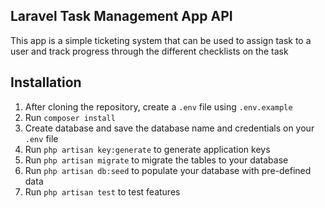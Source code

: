 ## Laravel Task Management App API

This app is a simple ticketing system that can be used to assign task to a user and track progress through the different checklists on the task

## Installation
1. After cloning the repository, create a `.env` file using `.env.example`
2. Run `composer install`
3. Create database and save the database name and credentials on your `.env` file
4. Run `php artisan key:generate` to generate application keys
5. Run `php artisan migrate` to migrate the tables to your database
6. Run `php artisan db:seed` to populate your database with pre-defined data
7. Run `php artisan test` to test features